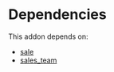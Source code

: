 # Dependencies

This addon depends on:

- [sale](https://github.com/bringout/oca-ocb-sale)
- [sales_team](https://github.com/bringout/oca-ocb-sale)
